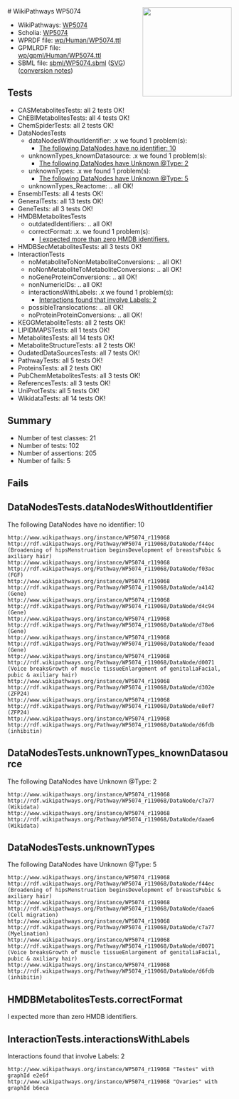 <img style="float: right; width: 200px" src="../logo.png" />
# WikiPathways WP5074

* WikiPathways: [WP5074](https://identifiers.org/wikipathways:WP5074)
* Scholia: [WP5074](https://scholia.toolforge.org/wikipathways/WP5074)
* WPRDF file: [wp/Human/WP5074.ttl](../wp/Human/WP5074.ttl)
* GPMLRDF file: [wp/gpml/Human/WP5074.ttl](../wp/gpml/Human/WP5074.ttl)
* SBML file: [sbml/WP5074.sbml](../sbml/WP5074.sbml) ([SVG](../sbml/WP5074.svg)) ([conversion notes](../sbml/WP5074.txt))

## Tests
* CASMetabolitesTests: all 2 tests OK!
* ChEBIMetabolitesTests: all 4 tests OK!
* ChemSpiderTests: all 2 tests OK!
* DataNodesTests
    * dataNodesWithoutIdentifier: .x we found 1 problem(s):
        * [The following DataNodes have no identifier: 10](#8792c490)
    * unknownTypes_knownDatasource: .x we found 1 problem(s):
        * [The following DataNodes have Unknown @Type: 2](#904516d7)
    * unknownTypes: .x we found 1 problem(s):
        * [The following DataNodes have Unknown @Type: 5](#839973e3)
    * unknownTypes_Reactome: .. all OK!
* EnsemblTests: all 4 tests OK!
* GeneralTests: all 13 tests OK!
* GeneTests: all 3 tests OK!
* HMDBMetabolitesTests
    * outdatedIdentifiers: .. all OK!
    * correctFormat: .x. we found 1 problem(s):
        * [I expected more than zero HMDB identifiers.](#ad154c1e)
* HMDBSecMetabolitesTests: all 3 tests OK!
* InteractionTests
    * noMetaboliteToNonMetaboliteConversions: .. all OK!
    * noNonMetaboliteToMetaboliteConversions: .. all OK!
    * noGeneProteinConversions: .. all OK!
    * nonNumericIDs: .. all OK!
    * interactionsWithLabels: .x we found 1 problem(s):
        * [Interactions found that involve Labels: 2](#630d2679)
    * possibleTranslocations: .. all OK!
    * noProteinProteinConversions: .. all OK!
* KEGGMetaboliteTests: all 2 tests OK!
* LIPIDMAPSTests: all 1 tests OK!
* MetabolitesTests: all 14 tests OK!
* MetaboliteStructureTests: all 2 tests OK!
* OudatedDataSourcesTests: all 7 tests OK!
* PathwayTests: all 5 tests OK!
* ProteinsTests: all 2 tests OK!
* PubChemMetabolitesTests: all 3 tests OK!
* ReferencesTests: all 3 tests OK!
* UniProtTests: all 5 tests OK!
* WikidataTests: all 14 tests OK!


## Summary

* Number of test classes: 21
* Number of tests: 102
* Number of assertions: 205
* Number of fails: 5

## Fails

<a name="8792c490" />

## DataNodesTests.dataNodesWithoutIdentifier

The following DataNodes have no identifier: 10
```
http://www.wikipathways.org/instance/WP5074_r119068 http://rdf.wikipathways.org/Pathway/WP5074_r119068/DataNode/f44ec (Broadening of hipsMenstruation beginsDevelopment of breastsPubic & axiliary hair)
http://www.wikipathways.org/instance/WP5074_r119068 http://rdf.wikipathways.org/Pathway/WP5074_r119068/DataNode/f03ac (FGF)
http://www.wikipathways.org/instance/WP5074_r119068 http://rdf.wikipathways.org/Pathway/WP5074_r119068/DataNode/a4142 (Gene)
http://www.wikipathways.org/instance/WP5074_r119068 http://rdf.wikipathways.org/Pathway/WP5074_r119068/DataNode/d4c94 (Gene)
http://www.wikipathways.org/instance/WP5074_r119068 http://rdf.wikipathways.org/Pathway/WP5074_r119068/DataNode/d78e6 (Gene)
http://www.wikipathways.org/instance/WP5074_r119068 http://rdf.wikipathways.org/Pathway/WP5074_r119068/DataNode/feaad (Gene)
http://www.wikipathways.org/instance/WP5074_r119068 http://rdf.wikipathways.org/Pathway/WP5074_r119068/DataNode/d0071 (Voice breaksGrowth of muscle tissueEnlargement of genitaliaFacial, pubic & axiliary hair)
http://www.wikipathways.org/instance/WP5074_r119068 http://rdf.wikipathways.org/Pathway/WP5074_r119068/DataNode/d302e (ZFP24)
http://www.wikipathways.org/instance/WP5074_r119068 http://rdf.wikipathways.org/Pathway/WP5074_r119068/DataNode/e8ef7 (ZFP24)
http://www.wikipathways.org/instance/WP5074_r119068 http://rdf.wikipathways.org/Pathway/WP5074_r119068/DataNode/d6fdb (inhibitin)
```

<a name="904516d7" />

## DataNodesTests.unknownTypes_knownDatasource

The following DataNodes have Unknown @Type: 2
```
http://www.wikipathways.org/instance/WP5074_r119068 http://rdf.wikipathways.org/Pathway/WP5074_r119068/DataNode/c7a77 (Wikidata)
http://www.wikipathways.org/instance/WP5074_r119068 http://rdf.wikipathways.org/Pathway/WP5074_r119068/DataNode/daae6 (Wikidata)
```

<a name="839973e3" />

## DataNodesTests.unknownTypes

The following DataNodes have Unknown @Type: 5
```
http://www.wikipathways.org/instance/WP5074_r119068 http://rdf.wikipathways.org/Pathway/WP5074_r119068/DataNode/f44ec (Broadening of hipsMenstruation beginsDevelopment of breastsPubic & axiliary hair)
http://www.wikipathways.org/instance/WP5074_r119068 http://rdf.wikipathways.org/Pathway/WP5074_r119068/DataNode/daae6 (Cell migration)
http://www.wikipathways.org/instance/WP5074_r119068 http://rdf.wikipathways.org/Pathway/WP5074_r119068/DataNode/c7a77 (Myelination)
http://www.wikipathways.org/instance/WP5074_r119068 http://rdf.wikipathways.org/Pathway/WP5074_r119068/DataNode/d0071 (Voice breaksGrowth of muscle tissueEnlargement of genitaliaFacial, pubic & axiliary hair)
http://www.wikipathways.org/instance/WP5074_r119068 http://rdf.wikipathways.org/Pathway/WP5074_r119068/DataNode/d6fdb (inhibitin)
```

<a name="ad154c1e" />

## HMDBMetabolitesTests.correctFormat

I expected more than zero HMDB identifiers.
<a name="630d2679" />

## InteractionTests.interactionsWithLabels

Interactions found that involve Labels: 2
```
http://www.wikipathways.org/instance/WP5074_r119068 "Testes" with graphId e2e6f
http://www.wikipathways.org/instance/WP5074_r119068 "Ovaries" with graphId b6eca
```

